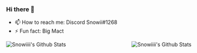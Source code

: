### Hi there 👋

- 📫 How to reach me: Discord Snowii#1268
- ⚡ Fun fact: Big Mact


<img align="left" alt="Snowiiii's Github Stats" src="https://github-readme-stats.vercel.app/api/top-langs/?username=Snowiiii&show_icons=true&hide_border=true&theme=radical" />
<img align="right" alt="Snowiiii's Github Stats" src="https://github-readme-stats.vercel.app/api?username=Snowiiii&show_icons=true&hide_border=true&theme=radical" />

